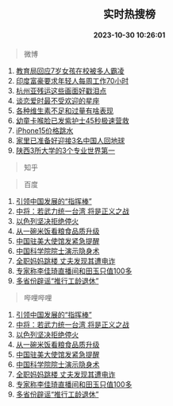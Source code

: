 <div align="center"><h2>实时热搜榜</h2><h4>2023-10-30 10:26:01</h4></div>

> 微博  

1. [教育局回应7岁女孩在校被多人霸凌](https://s.weibo.com/weibo?q=%23%E6%95%99%E8%82%B2%E5%B1%80%E5%9B%9E%E5%BA%947%E5%B2%81%E5%A5%B3%E5%AD%A9%E5%9C%A8%E6%A0%A1%E8%A2%AB%E5%A4%9A%E4%BA%BA%E9%9C%B8%E5%87%8C%23&t=31&band_rank=1&Refer=top)<br />
2. [印度富豪要求年轻人每周工作70小时](https://s.weibo.com/weibo?q=%23%E5%8D%B0%E5%BA%A6%E5%AF%8C%E8%B1%AA%E8%A6%81%E6%B1%82%E5%B9%B4%E8%BD%BB%E4%BA%BA%E6%AF%8F%E5%91%A8%E5%B7%A5%E4%BD%9C70%E5%B0%8F%E6%97%B6%23&t=31&band_rank=2&Refer=top)<br />
3. [杭州亚残运这些画面好戳泪点](https://s.weibo.com/weibo?q=%23%E6%9D%AD%E5%B7%9E%E4%BA%9A%E6%AE%8B%E8%BF%90%E8%BF%99%E4%BA%9B%E7%94%BB%E9%9D%A2%E5%A5%BD%E6%88%B3%E6%B3%AA%E7%82%B9%23&t=31&band_rank=3&Refer=top)<br />
4. [谈恋爱时最不受欢迎的星座](https://s.weibo.com/weibo?q=%E8%B0%88%E6%81%8B%E7%88%B1%E6%97%B6%E6%9C%80%E4%B8%8D%E5%8F%97%E6%AC%A2%E8%BF%8E%E7%9A%84%E6%98%9F%E5%BA%A7&t=31&band_rank=4&Refer=top)<br />
5. [各种维生素不足和过量有啥表现](https://s.weibo.com/weibo?q=%E5%90%84%E7%A7%8D%E7%BB%B4%E7%94%9F%E7%B4%A0%E4%B8%8D%E8%B6%B3%E5%92%8C%E8%BF%87%E9%87%8F%E6%9C%89%E5%95%A5%E8%A1%A8%E7%8E%B0&t=31&band_rank=5&Refer=top)<br />
6. [幼童卡喉脸已发紫护士45秒极速营救](https://s.weibo.com/weibo?q=%23%E5%B9%BC%E7%AB%A5%E5%8D%A1%E5%96%89%E8%84%B8%E5%B7%B2%E5%8F%91%E7%B4%AB%E6%8A%A4%E5%A3%AB45%E7%A7%92%E6%9E%81%E9%80%9F%E8%90%A5%E6%95%91%23&t=31&band_rank=6&Refer=top)<br />
7. [iPhone15价格跳水](https://s.weibo.com/weibo?q=%23iPhone15%E4%BB%B7%E6%A0%BC%E8%B7%B3%E6%B0%B4%23&t=31&band_rank=7&Refer=top)<br />
8. [家里已准备好迎接3名中国人回地球](https://s.weibo.com/weibo?q=%23%E5%AE%B6%E9%87%8C%E5%B7%B2%E5%87%86%E5%A4%87%E5%A5%BD%E8%BF%8E%E6%8E%A53%E5%90%8D%E4%B8%AD%E5%9B%BD%E4%BA%BA%E5%9B%9E%E5%9C%B0%E7%90%83%23&t=31&band_rank=8&Refer=top)<br />
9. [陕西3所大学的3个专业世界第一](https://s.weibo.com/weibo?q=%23%E9%99%95%E8%A5%BF3%E6%89%80%E5%A4%A7%E5%AD%A6%E7%9A%843%E4%B8%AA%E4%B8%93%E4%B8%9A%E4%B8%96%E7%95%8C%E7%AC%AC%E4%B8%80%23&t=31&band_rank=9&Refer=top)<br />

> 知乎  


> 百度  

1. [引领中国发展的“指挥棒”](https://www.baidu.com/s?wd=%E5%BC%95%E9%A2%86%E4%B8%AD%E5%9B%BD%E5%8F%91%E5%B1%95%E7%9A%84%E2%80%9C%E6%8C%87%E6%8C%A5%E6%A3%92%E2%80%9D&sa=fyb_news&rsv_dl=fyb_news)<br />
2. [中将：若武力统一台湾 将是正义之战](https://www.baidu.com/s?wd=%E4%B8%AD%E5%B0%86%EF%BC%9A%E8%8B%A5%E6%AD%A6%E5%8A%9B%E7%BB%9F%E4%B8%80%E5%8F%B0%E6%B9%BE+%E5%B0%86%E6%98%AF%E6%AD%A3%E4%B9%89%E4%B9%8B%E6%88%98&sa=fyb_news&rsv_dl=fyb_news)<br />
3. [以色列坚决拒绝停火](https://www.baidu.com/s?wd=%E4%BB%A5%E8%89%B2%E5%88%97%E5%9D%9A%E5%86%B3%E6%8B%92%E7%BB%9D%E5%81%9C%E7%81%AB&sa=fyb_news&rsv_dl=fyb_news)<br />
4. [从一碗米饭看粮食品质升级](https://www.baidu.com/s?wd=%E4%BB%8E%E4%B8%80%E7%A2%97%E7%B1%B3%E9%A5%AD%E7%9C%8B%E7%B2%AE%E9%A3%9F%E5%93%81%E8%B4%A8%E5%8D%87%E7%BA%A7&sa=fyb_news&rsv_dl=fyb_news)<br />
5. [中国驻美大使馆发紧急提醒](https://www.baidu.com/s?wd=%E4%B8%AD%E5%9B%BD%E9%A9%BB%E7%BE%8E%E5%A4%A7%E4%BD%BF%E9%A6%86%E5%8F%91%E7%B4%A7%E6%80%A5%E6%8F%90%E9%86%92&sa=fyb_news&rsv_dl=fyb_news)<br />
6. [中国科学院院士演示隐身术](https://www.baidu.com/s?wd=%E4%B8%AD%E5%9B%BD%E7%A7%91%E5%AD%A6%E9%99%A2%E9%99%A2%E5%A3%AB%E6%BC%94%E7%A4%BA%E9%9A%90%E8%BA%AB%E6%9C%AF&sa=fyb_news&rsv_dl=fyb_news)<br />
7. [全职妈妈跳楼 丈夫发现其遭电诈](https://www.baidu.com/s?wd=%E5%85%A8%E8%81%8C%E5%A6%88%E5%A6%88%E8%B7%B3%E6%A5%BC+%E4%B8%88%E5%A4%AB%E5%8F%91%E7%8E%B0%E5%85%B6%E9%81%AD%E7%94%B5%E8%AF%88&sa=fyb_news&rsv_dl=fyb_news)<br />
8. [专家称李佳琦直播间和田玉只值100多](https://www.baidu.com/s?wd=%E4%B8%93%E5%AE%B6%E7%A7%B0%E6%9D%8E%E4%BD%B3%E7%90%A6%E7%9B%B4%E6%92%AD%E9%97%B4%E5%92%8C%E7%94%B0%E7%8E%89%E5%8F%AA%E5%80%BC100%E5%A4%9A&sa=fyb_news&rsv_dl=fyb_news)<br />
9. [多省份辟谣“推行工龄退休”](https://www.baidu.com/s?wd=%E5%A4%9A%E7%9C%81%E4%BB%BD%E8%BE%9F%E8%B0%A3%E2%80%9C%E6%8E%A8%E8%A1%8C%E5%B7%A5%E9%BE%84%E9%80%80%E4%BC%91%E2%80%9D&sa=fyb_news&rsv_dl=fyb_news)<br />

> 哔哩哔哩  

1. [引领中国发展的“指挥棒”](https://www.baidu.com/s?wd=%E5%BC%95%E9%A2%86%E4%B8%AD%E5%9B%BD%E5%8F%91%E5%B1%95%E7%9A%84%E2%80%9C%E6%8C%87%E6%8C%A5%E6%A3%92%E2%80%9D&sa=fyb_news&rsv_dl=fyb_news)<br />
2. [中将：若武力统一台湾 将是正义之战](https://www.baidu.com/s?wd=%E4%B8%AD%E5%B0%86%EF%BC%9A%E8%8B%A5%E6%AD%A6%E5%8A%9B%E7%BB%9F%E4%B8%80%E5%8F%B0%E6%B9%BE+%E5%B0%86%E6%98%AF%E6%AD%A3%E4%B9%89%E4%B9%8B%E6%88%98&sa=fyb_news&rsv_dl=fyb_news)<br />
3. [以色列坚决拒绝停火](https://www.baidu.com/s?wd=%E4%BB%A5%E8%89%B2%E5%88%97%E5%9D%9A%E5%86%B3%E6%8B%92%E7%BB%9D%E5%81%9C%E7%81%AB&sa=fyb_news&rsv_dl=fyb_news)<br />
4. [从一碗米饭看粮食品质升级](https://www.baidu.com/s?wd=%E4%BB%8E%E4%B8%80%E7%A2%97%E7%B1%B3%E9%A5%AD%E7%9C%8B%E7%B2%AE%E9%A3%9F%E5%93%81%E8%B4%A8%E5%8D%87%E7%BA%A7&sa=fyb_news&rsv_dl=fyb_news)<br />
5. [中国驻美大使馆发紧急提醒](https://www.baidu.com/s?wd=%E4%B8%AD%E5%9B%BD%E9%A9%BB%E7%BE%8E%E5%A4%A7%E4%BD%BF%E9%A6%86%E5%8F%91%E7%B4%A7%E6%80%A5%E6%8F%90%E9%86%92&sa=fyb_news&rsv_dl=fyb_news)<br />
6. [中国科学院院士演示隐身术](https://www.baidu.com/s?wd=%E4%B8%AD%E5%9B%BD%E7%A7%91%E5%AD%A6%E9%99%A2%E9%99%A2%E5%A3%AB%E6%BC%94%E7%A4%BA%E9%9A%90%E8%BA%AB%E6%9C%AF&sa=fyb_news&rsv_dl=fyb_news)<br />
7. [全职妈妈跳楼 丈夫发现其遭电诈](https://www.baidu.com/s?wd=%E5%85%A8%E8%81%8C%E5%A6%88%E5%A6%88%E8%B7%B3%E6%A5%BC+%E4%B8%88%E5%A4%AB%E5%8F%91%E7%8E%B0%E5%85%B6%E9%81%AD%E7%94%B5%E8%AF%88&sa=fyb_news&rsv_dl=fyb_news)<br />
8. [专家称李佳琦直播间和田玉只值100多](https://www.baidu.com/s?wd=%E4%B8%93%E5%AE%B6%E7%A7%B0%E6%9D%8E%E4%BD%B3%E7%90%A6%E7%9B%B4%E6%92%AD%E9%97%B4%E5%92%8C%E7%94%B0%E7%8E%89%E5%8F%AA%E5%80%BC100%E5%A4%9A&sa=fyb_news&rsv_dl=fyb_news)<br />
9. [多省份辟谣“推行工龄退休”](https://www.baidu.com/s?wd=%E5%A4%9A%E7%9C%81%E4%BB%BD%E8%BE%9F%E8%B0%A3%E2%80%9C%E6%8E%A8%E8%A1%8C%E5%B7%A5%E9%BE%84%E9%80%80%E4%BC%91%E2%80%9D&sa=fyb_news&rsv_dl=fyb_news)<br />
